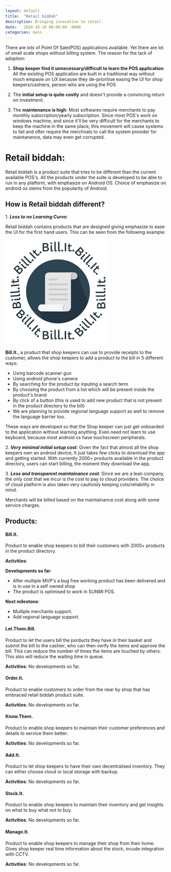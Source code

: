 ```yaml
---
layout: default
title:  "Retail biddah"
description: Bringing innovation to retail.
date:   2020-10-10 00:00:00 -0000
categories: main
---
```


There are lots of Point Of Sale(POS) applications available. Yet there are lot of small scale shops without billing system. The reason for the lack of adoption:
1. **Shop keeper find it unnecessary/difficult to learn the POS application**:
    All the existing POS application are built in a traditional way without much empasie on UX because they de-prioritise easing the UI for shop keepers/cashiers, person who are using the POS

2. The **initial setup is quite costly** and doesn't provide a convincing return on investment.

3. The **maintenance is high**: Most softwares require merchants to pay monthly subscription/yearly subscription. Since most POS's work on windows machine, and since it'll be very difficult for the merchants to keep the machine in the same place, this movement will cause systems to fail and ofter require the merchnats to call the system provider for maintanence, data may even get corrupted.

# **Retail biddah**:

Retail biddah is a product suite that tries to be different than the current available POS's. All the products under the suite is developed to be able to run in any platform, with emphasize on Android OS. Choice of emphasize on android os stems from the popularity of Android.

## How is Retail biddah different?

1\. **_Less to no Learning Curve_**: 

Retail biddah contains products that are designed giving emphasize to ease the UI 
for the first hand users.
 This can be seen from the following example: 

![bill it logo](/images/billit_logo.png) 

**Bill.It.**, a product that shop keepers can use to provide receipts to the customer, allows the shop keepers to add a product to the bill in 5 different ways:
- Using barcode scanner gun
- Using android phone's camera
- By searching for the product by inputing a search term
- By choosing the product from a list which will be present inside the product's brand
- By click of a button (this is used to add new product that is not present in the product directory to the bill)
- We are planning to provide regional language support as well to remove the language barrier too.

These ways are developed so that the Shop keeper can just get onboarded to the application without learning anything. Even need not learn to use keyboard, because most android os have touchscreen peripherals.

2\. **_Very minimal initial setup cost_**: Given the fact that almost all the shop keepers 
own an android device, It just takes few clicks to download the app and getting started. With currently 2000+ products available in the product directory, users can start billing, the moment they download the app.

3\. **_Less and transparent maintainance cost_**: Since we are a lean company, the only cost that we incur is the cost to pay to cloud providers. The choice of cloud platform is also taken very cautioisly keeping cots/reliability in mind.

Merchants will be billed based on the maintainance cost along with some service charges.

## **Products**:

#### Bill.It.

Product to enable shop keepers to bill their customers with 2000+ products in the product directory.

**Activities**:

__Developments so far__: 
- After multiple MVP's a bug free working product has been delivered and is in use in a self owned shop
- The product is optimised to work in SUNMI POS.

__Next milestone__:
- Multiple merchants support.
- Add regional language support.

#### Let.Them.Bill.

Product to let the users bill the porducts they have in their basket and submit the bill to the cashier, who can then verify the items and approve the bill.
This can reduce the number of times the items are touched by others. This also will reduce the waiting time in queue.

**Activities**:
No developments so far.

#### Order.It.
    
Product to enable customers to order from the near by shop that has embraced retail biddah product suite.

**Activities**:
No developments so far.

#### Know.Them.

Product to enable shop keepers to maintain their customer preferences and details to service them better.

**Activities**:
No developments so far.

#### Add.It.
    
Product to let shop keepers to have their own decentralised inventory. They can either choose cloud or local storage with backup.

**Activities**:
No developments so far.

#### Stock.It.
    
Product to enable shop keepers to maintain their inventory and get insights on what to buy what not to buy.

**Activities**:
No developments so far.

#### Manage.It.

Product to enable shop keepers to manage their shop from their home. Gives shop keeper real time information about the stock, incude integration with CCTV.

**Activities**:
No developments so far.
